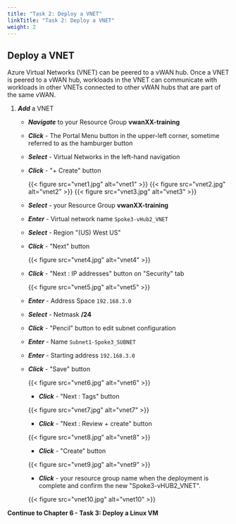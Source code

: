 ```yaml
---
title: "Task 2: Deploy a VNET"
linkTitle: "Task 2: Deploy a VNET"
weight: 2
---
```


## Deploy a VNET

Azure Virtual Networks (VNET) can be peered to a vWAN hub. Once a VNET is peered to a vWAN hub, workloads in the VNET can communicate with workloads in other VNETs connected to other vWAN hubs that are part of the same vWAN.

1. ***Add*** a VNET

    - ***Navigate*** to your Resource Group **vwanXX-training**
    - ***Click*** - The Portal Menu button in the upper-left corner, sometime referred to as the hamburger button
    - ***Select*** - Virtual Networks in the left-hand navigation
    - ***Click*** - "+ Create" button

        {{< figure src="vnet1.jpg" alt="vnet1" >}}
        {{< figure src="vnet2.jpg" alt="vnet2" >}}
        {{< figure src="vnet3.jpg" alt="vnet3" >}}

    - ***Select*** - your Resource Group **vwanXX-training**
    - ***Enter*** - Virtual network name `Spoke3-vHub2_VNET`
    - ***Select*** - Region "(US) West US"
    - ***Click*** - "Next" button

        {{< figure src="vnet4.jpg" alt="vnet4" >}}

    - ***Click*** - "Next : IP addresses" button on "Security" tab

       {{< figure src="vnet5.jpg" alt="vnet5" >}}

    - ***Enter*** - Address Space `192.168.3.0`
    - ***Select*** - Netmask **/24**
    - ***Click*** - "Pencil" button to edit subnet configuration
    - ***Enter*** - Name `Subnet1-Spoke3_SUBNET`
    - ***Enter*** - Starting address `192.168.3.0`
    - ***Click*** - "Save" button

       {{< figure src="vnet6.jpg" alt="vnet6" >}}

        - ***Click*** - "Next : Tags" button

       {{< figure src="vnet7.jpg" alt="vnet7" >}}

        - ***Click*** - "Next : Review + create" button

       {{< figure src="vnet8.jpg" alt="vnet8" >}}

        - ***Click*** - "Create" button

       {{< figure src="vnet9.jpg" alt="vnet9" >}}

        - ***Click*** - your resource group name when the deployment is complete and confirm the new "Spoke3-vHUB2_VNET".

       {{< figure src="vnet10.jpg" alt="vnet10" >}}

**Continue to Chapter 6 - Task 3: Deploy a Linux VM**

